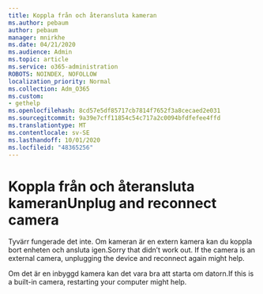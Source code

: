 ```yaml
---
title: Koppla från och återansluta kameran
ms.author: pebaum
author: pebaum
manager: mnirkhe
ms.date: 04/21/2020
ms.audience: Admin
ms.topic: article
ms.service: o365-administration
ROBOTS: NOINDEX, NOFOLLOW
localization_priority: Normal
ms.collection: Adm_O365
ms.custom:
- gethelp
ms.openlocfilehash: 8cd57e5df85717cb7814f7652f3a8cecaed2e031
ms.sourcegitcommit: 9a39e7cff11854c54c717a2c0094bfdfefee4ffd
ms.translationtype: MT
ms.contentlocale: sv-SE
ms.lasthandoff: 10/01/2020
ms.locfileid: "48365256"
---
```

# <a name="unplug-and-reconnect-camera"></a><span data-ttu-id="d3df6-102">Koppla från och återansluta kameran</span><span class="sxs-lookup"><span data-stu-id="d3df6-102">Unplug and reconnect camera</span></span>

<span data-ttu-id="d3df6-103">Tyvärr fungerade det inte. Om kameran är en extern kamera kan du koppla bort enheten och ansluta igen.</span><span class="sxs-lookup"><span data-stu-id="d3df6-103">Sorry that didn’t work out. If the camera is an external camera, unplugging the device and reconnect again might help.</span></span>

<span data-ttu-id="d3df6-104">Om det är en inbyggd kamera kan det vara bra att starta om datorn.</span><span class="sxs-lookup"><span data-stu-id="d3df6-104">If this is a built-in camera, restarting your computer might help.</span></span>
